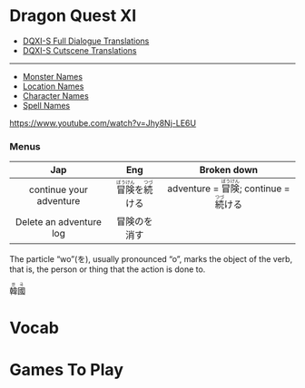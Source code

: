 # Dragon Quest XI
- [DQXI-S Full Dialogue Translations](https://docs.google.com/spreadsheets/d/1QEsDkfFBLGZtDkybJefVQZ35wSFewPCNfTBJRpyMR5Y/edit#gid=2128872957)
- [DQXI-S Cutscene Translations](https://docs.google.com/spreadsheets/d/1QEsDkfFBLGZtDkybJefVQZ35wSFewPCNfTBJRpyMR5Y/edit#gid=2128872957)

---

- [Monster Names](https://www.nexusmods.com/dragonquestxi/articles/7)
- [Location Names](https://www.nexusmods.com/dragonquestxi/articles/8)
- [Character Names](https://www.nexusmods.com/dragonquestxi/articles/12)
- [Spell Names](https://www.nexusmods.com/dragonquestxi/articles/6)

https://www.youtube.com/watch?v=Jhy8Nj-LE6U

### Menus

|Jap|Eng|Broken down
|:-:|:-:|:-:
|continue your adventure|<ruby>冒<rt>ぼう</rt>険<rt>けん</rt></ruby>を<ruby>続<rt>つづ</rt></ruby>ける|adventure = <ruby>冒<rt>ぼう</rt>険<rt>けん</rt></ruby>; continue = <ruby>続<rt>つづ</rt></ruby>ける
|Delete an adventure log|冒険のを消す
The particle “wo”(を), usually pronounced “o”, marks the object of the verb, that is, the person or thing that the action is done to.

<ruby>韓<rt>한</rt>國<rt>국</rt></ruby>

# Vocab

# Games To Play

